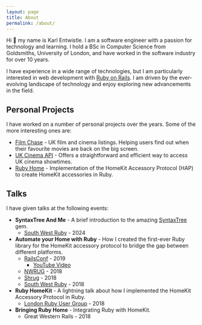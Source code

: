 ```yaml
---
layout: page
title: About
permalink: /about/
---
```


Hi 👋 my name is Karl Entwistle. I am a software engineer with a passion for technology and learning. I hold a BSc in Computer Science from Goldsmiths, University of London, and have worked in the software industry for over 10 years.

I have experience in a wide range of technologies, but I am particularly interested in web development with [Ruby on Rails](https://rubyonrails.org/). I am driven by the ever-evolving landscape of technology and enjoy exploring new advancements in the field.

## Personal Projects

I have worked on a number of personal projects over the years. Some of the more interesting ones are:

- [Film Chase](https://filmchase.com/) - UK film and cinema listings. Helping users find out when their favourite movies are back on the big screen.
- [UK Cinema API](http://uk-cinema-api.co.uk/) - Offers a straightforward and efficient way to access UK cinema showtimes.
- [Ruby Home](https://github.com/karlentwistle/ruby_home) - Implementation of the HomeKit Accessory Protocol (HAP) to create HomeKit accessories in Ruby.

## Talks

I have given talks at the following events:

- **SyntaxTree And Me** - A brief introduction to the amazing [SyntaxTree](https://github.com/ruby-syntax-tree/syntax_tree) gem.
  - [South West Ruby](https://www.meetup.com/South-West-Ruby/) - 2024
- **Automate your Home with Ruby** - How I created the first-ever Ruby library for the HomeKit accessory protocol to bridge the gap between different platforms.
  - [RailsConf](http://railsconf.com/) - 2019
    - [YouTube Video](https://www.youtube.com/watch?v=blsQhAqHVhE)
  - [NWRUG](https://nwrug.org/) - 2018
  - [Shrug](https://shrug.org/) - 2018
  - [South West Ruby](https://www.meetup.com/South-West-Ruby/) - 2018
- **Ruby HomeKit** - A lightning talk about how I implemented the HomeKit Accessory Protocol in Ruby.
  - [London Ruby User Group](http://lrug.org/) - 2018
- **Bringing Ruby Home** - Integrating Ruby with HomeKit.
  - Great Western Rails - 2018
